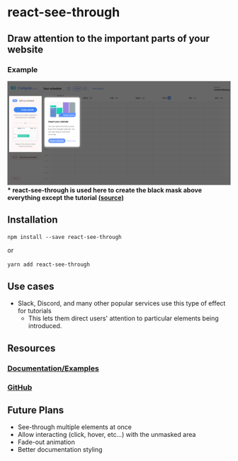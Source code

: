 # react-see-through

## Draw attention to the important parts of your website
### Example
![Example](example.png)
**\* react-see-through is used here to create the black mask above everything except the tutorial [(source)](https://calsynk.com)**

## Installation
`npm install --save react-see-through`

or

`yarn add react-see-through`

## Use cases
* Slack, Discord, and many other popular services use this type of effect for tutorials
  * This lets them direct users' attention to particular elements being introduced.

## Resources
### [Documentation/Examples](https://andrew4699.github.io/react-see-through/)
### [GitHub](https://github.com/andrew4699/react-see-through)

## Future Plans
* See-through multiple elements at once
* Allow interacting (click, hover, etc...) with the unmasked area
* Fade-out animation
* Better documentation styling
